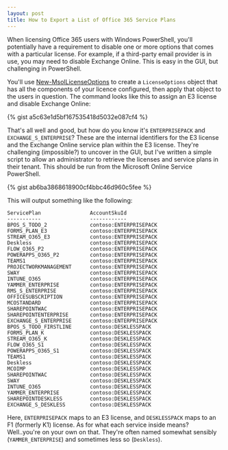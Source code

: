 ```yaml
---
layout: post
title: How to Export a List of Office 365 Service Plans
---
```


When licensing Office 365 users with Windows PowerShell, you'll potentially 
have a requirement to disable one or more options that comes with a 
particular license. For example, if a third-party email provider is in use,
you may need to disable Exchange Online. This is easy in the GUI, but 
challenging in PowerShell.

You'll use [New-MsolLicenseOptions](https://docs.microsoft.com/en-us/powershell/module/msonline/new-msollicenseoptions?view=azureadps-1.0) 
to create a `LicenseOptions` object that has all the components of your licence
configured, then apply that object to the users in question. The command looks
like this to assign an E3 license and disable Exchange Online:

{% gist a5c63e1d5bf167535418d5032e087cf4 %}    

That's all well and good, but how do you know it's `ENTERPRISEPACK` and 
`EXCHANGE_S_ENTERPRISE`? These are the internal identifiers for the E3 license 
and the Exchange Online service plan within the E3 license. They're challenging
(impossible?) to uncover in the GUI, but I've written a simple script to 
allow an administrator to retrieve the licenses and service plans in their
tenant. This should be run from the Microsoft Online Service PowerShell.

{% gist ab6ba3868618900cf4bbc46d960c5fee %}

This will output something like the following:

```
ServicePlan                AccountSkuId
-----------                ------------
BPOS_S_TODO_2              contoso:ENTERPRISEPACK
FORMS_PLAN_E3              contoso:ENTERPRISEPACK
STREAM_O365_E3             contoso:ENTERPRISEPACK
Deskless                   contoso:ENTERPRISEPACK
FLOW_O365_P2               contoso:ENTERPRISEPACK
POWERAPPS_O365_P2          contoso:ENTERPRISEPACK
TEAMS1                     contoso:ENTERPRISEPACK
PROJECTWORKMANAGEMENT      contoso:ENTERPRISEPACK
SWAY                       contoso:ENTERPRISEPACK
INTUNE_O365                contoso:ENTERPRISEPACK
YAMMER_ENTERPRISE          contoso:ENTERPRISEPACK
RMS_S_ENTERPRISE           contoso:ENTERPRISEPACK
OFFICESUBSCRIPTION         contoso:ENTERPRISEPACK
MCOSTANDARD                contoso:ENTERPRISEPACK
SHAREPOINTWAC              contoso:ENTERPRISEPACK
SHAREPOINTENTERPRISE       contoso:ENTERPRISEPACK
EXCHANGE_S_ENTERPRISE      contoso:ENTERPRISEPACK
BPOS_S_TODO_FIRSTLINE      contoso:DESKLESSPACK
FORMS_PLAN_K               contoso:DESKLESSPACK
STREAM_O365_K              contoso:DESKLESSPACK
FLOW_O365_S1               contoso:DESKLESSPACK
POWERAPPS_O365_S1          contoso:DESKLESSPACK
TEAMS1                     contoso:DESKLESSPACK
Deskless                   contoso:DESKLESSPACK
MCOIMP                     contoso:DESKLESSPACK
SHAREPOINTWAC              contoso:DESKLESSPACK
SWAY                       contoso:DESKLESSPACK
INTUNE_O365                contoso:DESKLESSPACK
YAMMER_ENTERPRISE          contoso:DESKLESSPACK
SHAREPOINTDESKLESS         contoso:DESKLESSPACK
EXCHANGE_S_DESKLESS        contoso:DESKLESSPACK
```

Here, `ENTERPRISEPACK` maps to an E3 license, and `DESKLESSPACK` maps to an F1 (formerly K1) license. As for what each service inside means? Well..you're on your own on that. They're often named somewhat sensibly (`YAMMER_ENTERPRISE`) and sometimes less so (`Deskless`).
